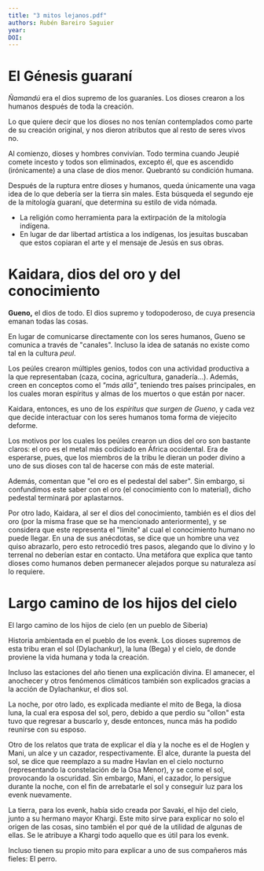 ```yaml
---
title: "3 mitos lejanos.pdf"
authors: Rubén Bareiro Saguier
year: 
DOI: 
---
```


# El Génesis guaraní

*Ñamandú* era el dios supremo de los guaraníes. Los dioses crearon a los humanos después de toda la creación.

Lo que quiere decir que los dioses no nos tenían contemplados como parte de su creación original, y nos dieron atributos que al resto de seres vivos no.

Al comienzo, dioses y hombres convivían. Todo termina cuando Jeupié comete incesto y todos son eliminados, excepto él, que es ascendido (irónicamente) a una clase de dios menor. Quebrantó su condición humana.

Después de la ruptura entre dioses y humanos, queda únicamente una vaga idea de lo que debería ser la tierra sin males. Esta búsqueda el segundo eje de la mitología guaraní, que determina su estilo de vida nómada.

- La religión como herramienta para la extirpación de la mitología indígena.
- En lugar de dar libertad artística a los indígenas, los jesuitas buscaban que estos copiaran el arte y el mensaje de Jesús en sus obras.

# Kaidara, dios del oro y del conocimiento

**Gueno,** el dios de todo. El dios supremo y todopoderoso, de cuya presencia emanan todas las cosas.

En lugar de comunicarse directamente con los seres humanos, Gueno se comunica a través de "canales". Incluso la idea de satanás no existe como tal en la cultura *peul*.

Los peúles crearon múltiples genios, todos con una actividad productiva a la que representaban (caza, cocina, agricultura, ganadería...).
Además, creen en conceptos como el *"más allá"*, teniendo tres países principales, en los cuales moran espíritus y almas de los muertos o que están por nacer.

Kaidara, entonces, es uno de los *espíritus que surgen de Gueno*, y cada vez que decide interactuar con los seres humanos toma forma de viejecito deforme.

Los motivos por los cuales los peúles crearon un dios del oro son bastante claros: el oro es el metal más codiciado en África occidental. Era de esperarse, pues, que los miembros de la tribu le dieran un poder divino a uno de sus dioses con tal de hacerse con más de este material.

Además, comentan que "el oro es el pedestal del saber". Sin embargo, si confundimos este saber con el oro (el conocimiento con lo material), dicho pedestal terminará por aplastarnos.

Por otro lado, Kaidara, al ser el dios del conocimiento, también es el dios del oro (por la misma frase que se ha mencionado anteriormente), y se considera que este representa el "límite" al cual el conocimiento humano no puede llegar.
En una de sus anécdotas, se dice que un hombre una vez quiso abrazarlo, pero esto retrocedió tres pasos, alegando que lo divino y lo terrenal no deberían estar en contacto. Una metáfora que explica que tanto dioses como humanos deben permanecer alejados porque su naturaleza así lo requiere.

# Largo camino de los hijos del cielo

El largo camino de los hijos de cielo (en un pueblo de Siberia)

Historia ambientada en el pueblo de los evenk. Los dioses supremos de esta tribu eran el sol (Dylachankur), la luna (Bega) y el cielo, de donde proviene la vida humana y toda la creación.

Incluso las estaciones del año tienen una explicación divina. El amanecer, el anochecer y otros fenómenos climáticos también son explicados gracias a la acción de Dylachankur, el dios sol.

La noche, por otro lado, es explicada mediante el mito de Bega, la diosa luna, la cual era esposa del sol, pero, debido a que perdio su "ollon" esta tuvo que regresar a buscarlo y, desde entonces, nunca más ha podido reunirse con su esposo.

Otro de los relatos que trata de explicar el día y la noche es el de Hoglen y Mani, un alce y un cazador, respectivamente. El alce, durante la puesta del sol, se dice que reemplazo a su madre Havlan en el cielo nocturno (representando la constelación de la Osa Menor), y se come el sol, provocando la oscuridad. 
Sin embargo, Mani, el cazador, lo persigue durante la noche, con el fin de arrebatarle el sol y conseguir luz para los evenk nuevamente.

La tierra, para los evenk, había sido creada por Savaki, el hijo del cielo, junto a su hermano mayor Khargi. Este mito sirve para explicar no solo el origen de las cosas, sino también el por qué de la utilidad de algunas de ellas. Se le atribuye a Khargi todo aquello que es útil para los evenk.

Incluso tienen su propio mito para explicar a uno de sus compañeros más fieles: El perro.